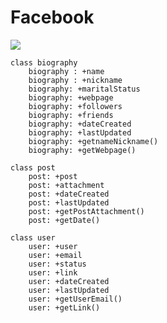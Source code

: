 # Facebook

[![](https://mermaid.ink/img/pako:eNp1U82KwjAQfpWS0y76BL0tq7dlWRDx4mVspm0wTUoyRUR8953U1BZNciiT7yczX9vcRGUlilJUGrzfKGgcdMXRFLxGqDgpy1jfXh9gWE-oKIuVgQ5zlKrOGZrZDpwi0DsCGnxacsFTD03GX1ut7QVdxls7hUZmSAmE3w75KdMCjk77XuYEqwYpJPuNCT8-c6rDI0IQLN9qbz3NlrDjpkkQiKBqOzTvVDJF5JIBIsdj_XH19Tx5Of6s2bD5de7Bo5u1YcfaJIgdKP2G-pevHWGtzPkNTMabDKl4kePR91xtwwDLZDP9w-2mZDMflliLDh07Jd-J28gLapH_YVFyKcGdj-Jo7qwbxvZbqcg6UdagPa4FDGR3V1OJktyAkyjeq6i6_wObMxEL)](https://mermaid-js.github.io/mermaid-live-editor/edit#pako:eNp1U82KwjAQfpWS0y76BL0tq7dlWRDx4mVspm0wTUoyRUR8953U1BZNciiT7yczX9vcRGUlilJUGrzfKGgcdMXRFLxGqDgpy1jfXh9gWE-oKIuVgQ5zlKrOGZrZDpwi0DsCGnxacsFTD03GX1ut7QVdxls7hUZmSAmE3w75KdMCjk77XuYEqwYpJPuNCT8-c6rDI0IQLN9qbz3NlrDjpkkQiKBqOzTvVDJF5JIBIsdj_XH19Tx5Of6s2bD5de7Bo5u1YcfaJIgdKP2G-pevHWGtzPkNTMabDKl4kePR91xtwwDLZDP9w-2mZDMflliLDh07Jd-J28gLapH_YVFyKcGdj-Jo7qwbxvZbqcg6UdagPa4FDGR3V1OJktyAkyjeq6i6_wObMxEL)


    class biography
        biography : +name
        biography : +nickname
        biography: +maritalStatus
        biography: +webpage
        biography: +followers
        biography: +friends
        biography: +dateCreated
        biography: +lastUpdated
        biography: +getnameNickname()
        biography: +getWebpage()

    class post
        post: +post
        post: +attachment
        post: +dateCreated
        post: +lastUpdated
        post: +getPostAttachment()
        post: +getDate()

    class user
        user: +user
        user: +email
        user: +status
        user: +link
        user: +dateCreated
        user: +lastUpdated
        user: +getUserEmail()
        user: +getLink()


   